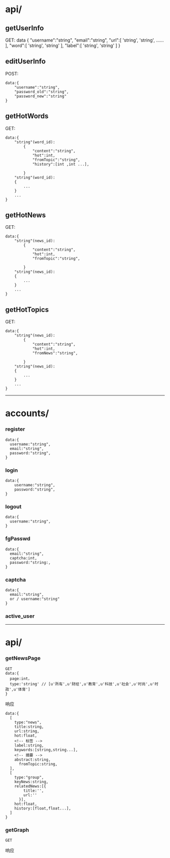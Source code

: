 
# api/
## getUserInfo
GET:
    data {
        "username":"string",
        "email":"string",
        "url":[
            'string',
            'string',
            ……
        ],
        "word":[
          'string',
          'string'
        ],
        "label":[
          'string',
          'string'
        ]
    }

## editUserInfo
POST:

    data:{
        "username":"string",
        "password_old":"string",
        "password_new":"string"
    }

## getHotWords
GET:

    data:{
        "string"(word_id):
            {
                "content":"string",
                "hot":int,
                "fromTopic":"string",
                "history":[int ,int ...],
    
            }
        "string"(word_id):
        {
            ...
        }    
        ...
    }

## getHotNews
GET:

    data:{
        "string"(news_id):
            {
                "content":"string",
                "hot":int,
                "fromTopic":"string",
    
            }
        "string"(news_id):
        {
            ...
        }    
        ...
    }

## getHotTopics
GET:

    data:{
        "string"(news_id):
            {
                "content":"string",
                "hot":int,
                "fromNews":"string",
    
            }
        "string"(news_id):
        {
            ...
        }    
        ...
    }

***



# accounts/

### register

```
data:{
  username:"string",
  email:"string",
  password:"string",
}
```

### login

```
data:{
	username:"string",
	password:"string",
}
```

### logout

```
data:{
  username:"string",
}
```

### fgPasswd

```
data:{
  email:"string",
  captcha:int,
  password:"string:,
}
```

### captcha

```
data:{
  email:"string", 
  or / username:"string" 
}
```



### active_user

***

# api/

### getNewsPage

```
GET
data:{
  page:int，
  type:'string' // [u'所有',u'财经',u'教育',u'科技',u'社会',u'时尚',u'时政',u'体育']
}
```

响应

```
data:{
  [
    type:"news",
    title:string,
    url:string,
    hot:float,
    <!-- 标签 -->
    label:string,
    keywords:[string,string...],
    <!-- 摘要 -->
    abstract:string,
	  fromTopic:string,
  ],
  [
    type:"group",
    keyNews:string,
    relatedNews:[{
        title:'',
        url:''
      }],
    hot:float,
    history:[float,float...],
  ]
}
```

### getGraph

```
GET
```

响应

```

```
